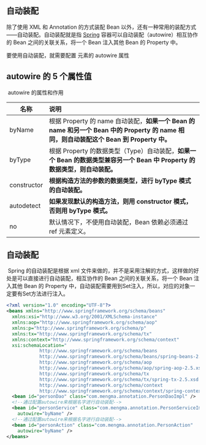 ## 自动装配

除了使用 XML 和 Annotation 的方式装配 Bean 以外，还有一种常用的装配方式——自动装配。自动装配就是指 [Spring](http://c.biancheng.net/spring/) 容器可以自动装配（autowire）相互协作的 Bean 之间的关联关系，将一个 Bean 注入其他 Bean 的 Property 中。

要使用自动装配，就需要配置 <bean> 元素的 autowire 属性

## autowire 的 5 个属性值

​																					autowire 的属性和作用

| 名称        | 说明                                                         |
| ----------- | :----------------------------------------------------------- |
| byName      | 根据 Property 的 name 自动装配，**如果一个 Bean 的 name 和另一个 Bean 中的 Property 的 name 相同，则自动装配这个 Bean 到 Property 中。** |
| byType      | 根据 Property 的数据类型（Type）自动装配，**如果一个 Bean 的数据类型兼容另一个 Bean 中 Property 的数据类型，则自动装配。** |
| constructor | **根据构造方法的参数的数据类型，进行 byType 模式的自动装配。** |
| autodetect  | **如果发现默认的构造方法，则用 constructor 模式，否则用 byType 模式。** |
| no          | 默认情况下，不使用自动装配，Bean 依赖必须通过 ref 元素定义。 |



## 自动装配

​	Spring 的自动装配是根据 xml 文件来做的，并不是采用注解的方式，这样做的好处是可以直接进行自动装配，相互协作的 Bean 之间的关联关系，将一个 Bean 注入其他 Bean 的 Property 中，自动装配需要用到Set注入，所以，对应的对象一定要有Set方法进行注入。



```xml
<?xml version="1.0" encoding="UTF-8"?>
<beans xmlns="http://www.springframework.org/schema/beans"
  xmlns:xsi="http://www.w3.org/2001/XMLSchema-instance"
  xmlns:aop="http://www.springframework.org/schema/aop"
  xmlns:p="http://www.springframework.org/schema/p"
  xmlns:tx="http://www.springframework.org/schema/tx"
  xmlns:context="http://www.springframework.org/schema/context"
  xsi:schemaLocation="
            http://www.springframework.org/schema/beans
            http://www.springframework.org/schema/beans/spring-beans-2.5.xsd
            http://www.springframework.org/schema/aop
            http://www.springframework.org/schema/aop/spring-aop-2.5.xsd
            http://www.springframework.org/schema/tx
            http://www.springframework.org/schema/tx/spring-tx-2.5.xsd
            http://www.springframework.org/schema/context
            http://www.springframework.org/schema/context/spring-context.xsd">
  <bean id="personDao" class="com.mengma.annotation.PersonDaoImpl" />
  <!--通过配置autowire来根据名字进行自动装配-->
  <bean id="personService" class="com.mengma.annotation.PersonServiceImpl"
    autowire="byName" />
  <!--通过配置autowire来根据名字进行自动装配-->
  <bean id="personAction" class="com.mengma.annotation.PersonAction"
    autowire="byName" />
</beans>
```


